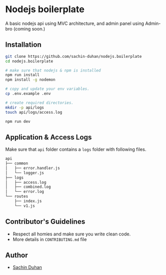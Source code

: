 # Nodejs boilerplate
A basic nodejs api using MVC architecture, and admin panel using Admin-bro (coming soon.)

## Installation
```bash
git clone https://github.com/sachin-duhan/nodejs.boilerplate
cd nodejs.boilerplate

# make sure that nodejs & npm is installed
npm run install
npm install -g nodemon

# copy and update your env variables.
cp .env.example .env

# create required directories.
mkdir -p api/logs
touch api/logs/access.log

npm run dev
```

## Application & Access Logs
Make sure that `api` folder contains a `logs` folder with following files.

```bash
api
├── common
│   ├── error.handler.js
│   └── logger.js
├── logs
│   ├── access.log
│   ├── combined.log
│   └── error.log
└── routes
    ├── index.js
    └── v1.js
```

## Contributor's Guidelines
- Respect all homies and make sure you write clean code.
- More details in `CONTRIBUTING.md` file

## Author
- [Sachin Duhan](https://www.linkedin.com/in/sachin-duhan/) 
